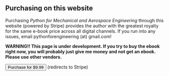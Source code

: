 ## Purchasing on this website

Purchasing *Python for Mechanical and Aerospace Engineering* through this website (powered by Stripe) provides the author with the greatest royalty for the same e-book price across all digital channels. If you run into any issues, email pythonforengineering (at) gmail.com!


**WARNING!! This page is under development. If you try to buy the ebook right now, you will probably just give me money and not get an ebook. Please use other vendors.**


<!-- Begin Stripe Checkout Form -->

<!-- Load Stripe.js on your website. -->
<script src="https://js.stripe.com/v3/"></script>
<link rel="stylesheet" href="css/normalize.css" />
<link rel="stylesheet" href="css/global.css" />
<button data-checkout-mode="payment" data-price-id="price_1I2pJkAzc86QT0MIqz9r3paF">Purchase for $9.99</button> (redirects to Stripe)
<div id="error-message"></div>
<script>
// Replace with your own publishable key: https://dashboard.stripe.com/test/apikeys
var PUBLISHABLE_KEY = 'pk_test_51I2oSGAzc86QT0MIlGr0YDIMDUE1FjyJmKipE7shMuDpE5i71MbH16dRnGQY1TmQFobbxMwlsWcCWCYwA0Ze6x0S00JzDy19aN';
// Replace with the domain you want your users to be redirected back to after payment
var DOMAIN = location.href.replace(/[^/]*$/, '');


var stripe = Stripe(PUBLISHABLE_KEY);

// Handle any errors from Checkout
var handleResult = function (result) {
  if (result.error) {
     var displayError = document.getElementById('error-message');
      displayError.textContent = result.error.message;
        }
};

document.querySelectorAll('button').forEach(function (button) {
        button.addEventListener('click', function (e) {
          var mode = e.target.dataset.checkoutMode;
          var priceId = e.target.dataset.priceId;
          var items = [{ price: priceId, quantity: 1 }];

// Make the call to Stripe.js to redirect to the checkout page
// with the sku or plan ID.
stripe
            .redirectToCheckout({
              mode: mode,
              lineItems: items,
              successUrl:
                DOMAIN + 'store_success.html?session_id={CHECKOUT_SESSION_ID}',
              cancelUrl:
                DOMAIN + 'store_cancelled.html?session_id={CHECKOUT_SESSION_ID}',
            })
            .then(handleResult);
        });
      });
</script>
